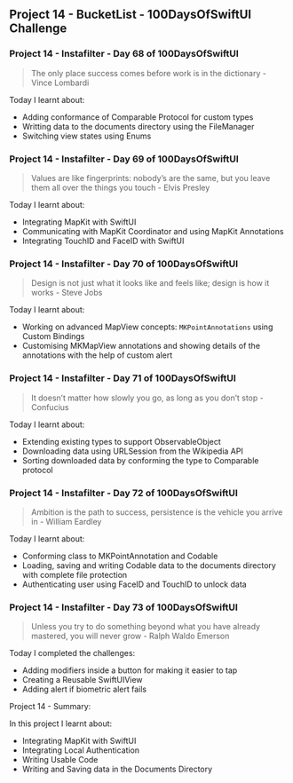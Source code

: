 ## Project 14 - BucketList - 100DaysOfSwiftUI Challenge

### Project 14 - Instafilter - Day 68 of 100DaysOfSwiftUI

> The only place success comes before work is in the dictionary - Vince Lombardi

Today I learnt about:

- Adding conformance of Comparable Protocol for custom types
- Writting data to the documents directory using the FileManager
- Switching view states using Enums

### Project 14 - Instafilter - Day 69 of 100DaysOfSwiftUI

> Values are like fingerprints: nobody’s are the same, but you leave them all over the things you touch - Elvis Presley

Today I learnt about:

- Integrating MapKit with SwiftUI
- Communicating with MapKit Coordinator and using MapKit Annotations
- Integrating TouchID and FaceID with SwiftUI

### Project 14 - Instafilter - Day 70 of 100DaysOfSwiftUI

> Design is not just what it looks like and feels like; design is how it works - Steve Jobs

Today I learnt about:

- Working on advanced MapView concepts:  `MKPointAnnotations` using Custom Bindings
- Customising MKMapView annotations and showing details of the annotations with the help of custom alert

### Project 14 - Instafilter - Day 71 of 100DaysOfSwiftUI

> It doesn’t matter how slowly you go, as long as you don’t stop - Confucius

Today I learnt about:

- Extending existing types to support ObservableObject
- Downloading data using URLSession from the Wikipedia API
- Sorting downloaded data by conforming the type to Comparable protocol

### Project 14 - Instafilter - Day 72 of 100DaysOfSwiftUI

> Ambition is the path to success, persistence is the vehicle you arrive in - William Eardley

Today I learnt about:

- Conforming class to MKPointAnnotation and Codable
- Loading, saving and writing Codable data to the documents directory with complete file protection
- Authenticating user using FaceID and TouchID to unlock data

### Project 14 - Instafilter - Day 73 of 100DaysOfSwiftUI

> Unless you try to do something beyond what you have already mastered, you will never grow - Ralph Waldo Emerson

Today I completed the challenges:

- Adding modifiers inside a button for making it easier to tap
- Creating a Reusable SwiftUIView 
- Adding alert if biometric alert fails

Project 14 - Summary:

In this project I learnt about:

- Integrating MapKit with SwiftUI
- Integrating Local Authentication
- Writing Usable Code
- Writing and Saving data in the Documents Directory
